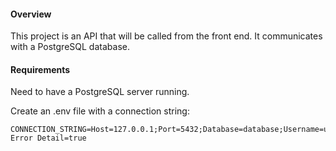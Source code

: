 #### Overview

This project is an API that will be called from the front end. It communicates with a PostgreSQL database.

#### Requirements

Need to have a PostgreSQL server running.

Create an .env file with a connection string:

```
CONNECTION_STRING=Host=127.0.0.1;Port=5432;Database=database;Username=user;Password=12345678;Include Error Detail=true
```
